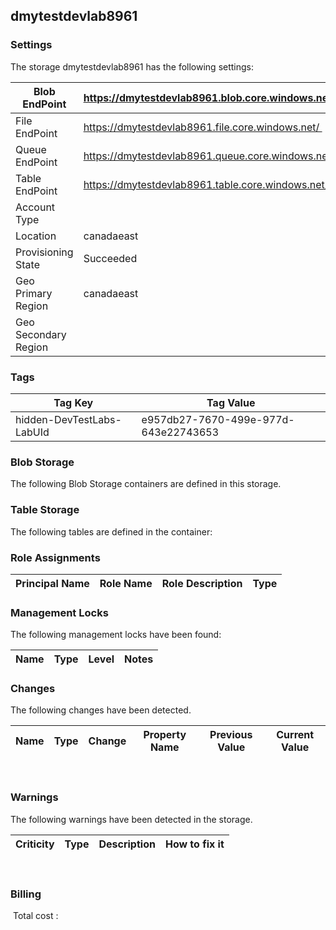 
## dmytestdevlab8961 

### Settings
The storage dmytestdevlab8961 has the following settings:

| Blob EndPoint | https://dmytestdevlab8961.blob.core.windows.net/  |
| --- | --- |
| File EndPoint | https://dmytestdevlab8961.file.core.windows.net/  |
| Queue EndPoint | https://dmytestdevlab8961.queue.core.windows.net/  |
| Table EndPoint | https://dmytestdevlab8961.table.core.windows.net/  |
| Account Type |   |
| Location | canadaeast  |
| Provisioning State | Succeeded  |
| Geo Primary Region | canadaeast  |
| Geo Secondary Region |   |


### Tags


| Tag Key | Tag Value |
| --- | --- |
| hidden-DevTestLabs-LabUId  | e957db27-7670-499e-977d-643e22743653  |

### Blob Storage
The following Blob Storage containers are defined in this storage. 

### Table Storage
The following tables are defined in the container:

### Role Assignments


| Principal Name | Role Name | Role Description | Type |
| --- | --- | --- | --- |

### Management Locks
The following management locks have been found: 

| Name | Type | Level | Notes |
| --- | --- | --- | --- |

### Changes
The following changes have been detected. 

| Name | Type | Change | Property Name | Previous Value | Current Value |
| --- | --- | --- | --- | --- | --- |
 
### Warnings
The following warnings have been detected in the storage. 

| Criticity | Type | Description | How to fix it |
| --- | --- | --- | --- |
 
### Billing
 Total cost : 
